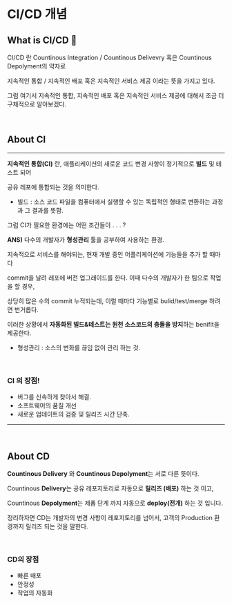 # **CI/CD 개념**

## **What is CI/CD** 🤔

CI/CD 란 Countinous Integration / Countinous  Delivevry 혹은 Countinous Depolyment의 약자로 

지속적인 통합 / 지속적인 배포 혹은 지속적인 서비스 제공 이라는 뜻을 가지고 있다.

그럼 여기서 지속적인 통합, 지속적인 배포 혹은 지속적인 서비스 제공에 대해서 조금 더 구체적으로 알아보겠다.

<br>

## **About CI**

---

**지속적인 통합(CI)** 란, 애플리케이션의 새로운 코드 변경 사항이 정기적으로 **빌드** 및 테스트 되어

공유 레포에 통합되는 것을 의미한다.

- 빌드 : 소스 코드 파일을 컴퓨터에서 실행할 수 있는 독립적인 형태로 변환하는 과정과 그 결과를 뜻함.

그럼 CI가 필요한 환경에는 어떤 조건들이 . . . ?

**ANS)** 다수의 개발자가 **형성관리** 툴을 공부하여 사용하는 환경.

지속적으로 서비스를 해야되는, 현재 개발 중인 어플리케이션에 기능들을 추가 할 때마다

commit을 날려 레포에 버전 업그래이드를 한다. 이때 다수의 개발자가 한 팀으로 작업을 할 경우,

상당히 많은 수의 commit 누적되는데, 이럴 때마다 기능별로 bulid/test/merge 하려면 번거롭다.

이러한 상황에서 **자동화된 빌드&테스트는 원천 소스코드의 충돌을 방지**하는 benifit을 제공한다.

- 형성관리 : 소스의 변화를 끊임 없이 관리 하는 것.

<br>

### **CI 의 장점!**

- 버그를 신속하게 찾아서 해결.
- 소프트웨어의 품질 개선
- 새로운 업데이트의 검증 및 릴리즈 시간 단축.

---

<br>

## **About CD**

**Countinous Delivery** 와 **Countinous Depolyment**는 서로 다른 뜻이다.

Countinous **Delivery**는 공유 레포지토리로 자동으로 **릴리즈 (배포)** 하는 것 이고,

Countinous **Depolyment**는 제품 단계 까지 자동으로 **deploy(전개)** 하는 것 입니다. 

정리하자면 CD는 개발자의 변경 사항이 레포지토리를 넘어서, 고객의 Production 환경까지 릴리즈 되는 것을 말한다.

<br>

### **CD의 장점**

- 빠른 배포
- 안정성
- 작업의 자동화